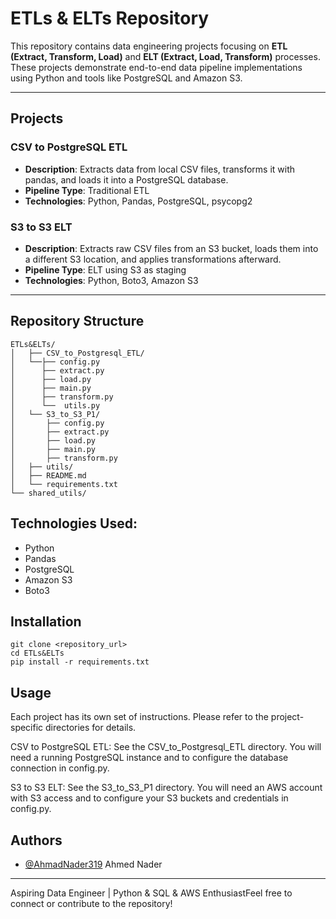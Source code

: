 # ETLs & ELTs Repository

This repository contains data engineering projects focusing on **ETL (Extract, Transform, Load)** and **ELT (Extract, Load, Transform)** processes. These projects demonstrate end-to-end data pipeline implementations using Python and tools like PostgreSQL and Amazon S3.

---

## Projects

### CSV to PostgreSQL ETL
- **Description**: Extracts data from local CSV files, transforms it with pandas, and loads it into a PostgreSQL database.
- **Pipeline Type**: Traditional ETL
- **Technologies**: Python, Pandas, PostgreSQL, psycopg2

### S3 to S3 ELT
- **Description**: Extracts raw CSV files from an S3 bucket, loads them into a different S3 location, and applies transformations afterward.
- **Pipeline Type**: ELT using S3 as staging
- **Technologies**: Python, Boto3, Amazon S3

---

## Repository Structure
```
ETLs&ELTs/  
│   ├── CSV_to_Postgresql_ETL/     
│   └──├── config.py   
│      ├── extract.py  
│      ├── load.py     
│      ├── main.py     
│      ├── transform.py    
│      └──  utils.py      
│   └── S3_to_S3_P1/  
│       ├── config.py   
│       ├── extract.py  
│       ├── load.py     
│       ├── main.py     
│       ├── transform.py        
│   ├── utils/        
│   ├── README.md   
│   └── requirements.txt    
└── shared_utils/ 
```

## Technologies Used:
- Python
- Pandas
- PostgreSQL
- Amazon S3
- Boto3


## Installation

```
git clone <repository_url>
cd ETLs&ELTs
pip install -r requirements.txt
```

## Usage
Each project has its own set of instructions. Please refer to the project-specific directories for details.

CSV to PostgreSQL ETL: See the CSV_to_Postgresql_ETL directory.  You will need a running PostgreSQL instance and to configure the database connection in config.py.

S3 to S3 ELT: See the S3_to_S3_P1 directory.  You will need an AWS account with S3 access and to configure your S3 buckets and credentials in config.py.

## Authors

- [@AhmadNader319](https://github.com/AhmadNader319)
Ahmed Nader

---
Aspiring Data Engineer | Python & SQL & AWS EnthusiastFeel free to connect or contribute to the repository!
